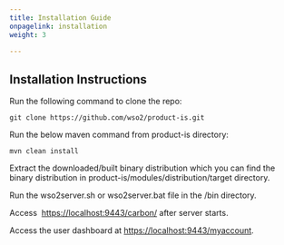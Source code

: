 ```yaml
---
title: Installation Guide
onpagelink: installation
weight: 3

---
```



Installation Instructions
-------------------------

Run the following command to clone the repo:

    git clone https://github.com/wso2/product-is.git

Run the below maven command from product-is directory:

    mvn clean install

Extract the downloaded/built binary distribution which you can find the binary distribution in product-is/modules/distribution/target directory.

Run the wso2server.sh or wso2server.bat file in the /bin directory.

Access  [https://localhost:9443/carbon/](https://href.li/?https://localhost:9443/carbon/) after server starts.

Access the user dashboard at [https://localhost:9443/myaccount](https://href.li/?https://localhost:9443/myaccount).

